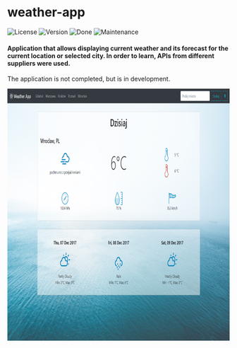 # weather-app

![License][license-url] ![Version][version-url] ![Done][done-url] ![Maintenance][maintenance-url]

#### Application that allows displaying current weather and its forecast for the current location or selected city. In order to learn, APIs from different suppliers were used.

The application is not completed, but is in development.

<img src="assets/images/screenshot.png" alt="Screenshot" width="900" height="570" />

[license-url]: https://img.shields.io/badge/license-Apache%202-blue.svg?style=flat "License"
[version-url]: https://img.shields.io/badge/version-1.0.0-brightgreen.svg?style=flat "Version"
[done-url]: https://img.shields.io/badge/done-no-yellow.svg?style=flat "Done"
[maintenance-url]: https://img.shields.io/maintenance/no/2017.svg?style=flat "Maintenance"
